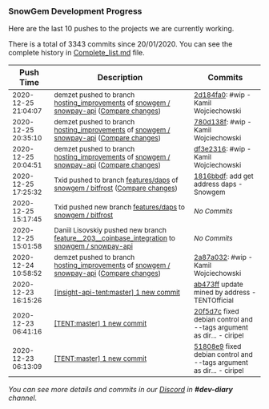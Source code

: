 
### SnowGem Development Progress

Here are the last 10 pushes to the projects we are currently working.

There is a total of 3343 commits since 20/01/2020. You can see the complete history in
 [Complete_list.md](Complete_list.md) file.

| Push Time | Description | Commits |
| --- | --- | --- |
| <sub>2020-12-25 21:04:07</sub> | <sub>demzet pushed to branch [hosting\_improvements](https://gitlab.com/snowgem/snowpay-api/commits/hosting_improvements) of [snowgem / snowpay\-api](https://gitlab.com/snowgem/snowpay-api) ([Compare changes](https://gitlab.com/snowgem/snowpay-api/compare/780d138f917f479a53e4ce782a8590650ae25484...2d184fa0054feee76231b92f2fbff1ce5454bd71))</sub> | <sub>[2d184fa0](https://gitlab.com/snowgem/snowpay-api/-/commit/2d184fa0054feee76231b92f2fbff1ce5454bd71): #wip - Kamil Wojciechowski</sub> |
| <sub>2020-12-25 20:35:10</sub> | <sub>demzet pushed to branch [hosting\_improvements](https://gitlab.com/snowgem/snowpay-api/commits/hosting_improvements) of [snowgem / snowpay\-api](https://gitlab.com/snowgem/snowpay-api) ([Compare changes](https://gitlab.com/snowgem/snowpay-api/compare/df3e231646fec17bca857b731bb08fa3c3d180e7...780d138f917f479a53e4ce782a8590650ae25484))</sub> | <sub>[780d138f](https://gitlab.com/snowgem/snowpay-api/-/commit/780d138f917f479a53e4ce782a8590650ae25484): #wip - Kamil Wojciechowski</sub> |
| <sub>2020-12-25 20:04:51</sub> | <sub>demzet pushed to branch [hosting\_improvements](https://gitlab.com/snowgem/snowpay-api/commits/hosting_improvements) of [snowgem / snowpay\-api](https://gitlab.com/snowgem/snowpay-api) ([Compare changes](https://gitlab.com/snowgem/snowpay-api/compare/2a87a032d0218adf88ee75d4617c28596841cb09...df3e231646fec17bca857b731bb08fa3c3d180e7))</sub> | <sub>[df3e2316](https://gitlab.com/snowgem/snowpay-api/-/commit/df3e231646fec17bca857b731bb08fa3c3d180e7): #wip - Kamil Wojciechowski</sub> |
| <sub>2020-12-25 17:25:32</sub> | <sub>Txid pushed to branch [features/daps](https://gitlab.com/snowgem/bitfrost/commits/features/daps) of [snowgem / bitfrost](https://gitlab.com/snowgem/bitfrost) ([Compare changes](https://gitlab.com/snowgem/bitfrost/compare/4ce4325da0c61654d5c18d453d58d4b0112dafa4...1816bbdf29cc9589343d1ea5c115bc7ee4a8bd6e))</sub> | <sub>[1816bbdf](https://gitlab.com/snowgem/bitfrost/-/commit/1816bbdf29cc9589343d1ea5c115bc7ee4a8bd6e): add get address daps - Snowgem</sub> |
| <sub>2020-12-25 15:17:45</sub> | <sub>Txid pushed new branch [features/daps](https://gitlab.com/snowgem/bitfrost/commits/features/daps) to [snowgem / bitfrost](https://gitlab.com/snowgem/bitfrost)</sub> | <sub>_No Commits_</sub> |
| <sub>2020-12-25 15:01:58</sub> | <sub>Daniil Lisovskiy pushed new branch [feature\_\_203\_\_coinbase\_integration](https://gitlab.com/snowgem/snowpay-api/commits/feature__203__coinbase_integration) to [snowgem / snowpay\-api](https://gitlab.com/snowgem/snowpay-api)</sub> | <sub>_No Commits_</sub> |
| <sub>2020-12-24 10:58:52</sub> | <sub>demzet pushed to branch [hosting\_improvements](https://gitlab.com/snowgem/snowpay-api/commits/hosting_improvements) of [snowgem / snowpay\-api](https://gitlab.com/snowgem/snowpay-api) ([Compare changes](https://gitlab.com/snowgem/snowpay-api/compare/2ac3f99a7cfc3b26ec2fc847df090fa8d076b3f4...2a87a032d0218adf88ee75d4617c28596841cb09))</sub> | <sub>[2a87a032](https://gitlab.com/snowgem/snowpay-api/-/commit/2a87a032d0218adf88ee75d4617c28596841cb09): #wip - Kamil Wojciechowski</sub> |
| <sub>2020-12-23 16:15:26</sub> | <sub>[[insight-api-tent:master] 1 new commit](https://github.com/TENTOfficial/insight-api-tent/commit/ab473ff2cb3bb062e4fc482e88969cb5cb214d43)</sub> | <sub>[ab473ff](https://github.com/TENTOfficial/insight-api-tent/commit/ab473ff2cb3bb062e4fc482e88969cb5cb214d43) update mined by address - TENTOfficial</sub> |
| <sub>2020-12-23 06:41:16</sub> | <sub>[[TENT:master] 1 new commit](https://github.com/TENTOfficial/TENT/commit/20f5d7c5c4bb0540a8bae77fee735e3447e64344)</sub> | <sub>[20f5d7c](https://github.com/TENTOfficial/TENT/commit/20f5d7c5c4bb0540a8bae77fee735e3447e64344) fixed debian control and --tags argument as dir... - ciripel</sub> |
| <sub>2020-12-23 06:13:09</sub> | <sub>[[TENT:master] 1 new commit](https://github.com/TENTOfficial/TENT/commit/51808e9896a5d4f271f06678bcbe856d4925d6e2)</sub> | <sub>[51808e9](https://github.com/TENTOfficial/TENT/commit/51808e9896a5d4f271f06678bcbe856d4925d6e2) fixed debian control and --tags argument as dir... - ciripel</sub> |

_You can see more details and commits in our [Discord](https://discord.gg/zumGnbg) in **#dev-diary** channel._
